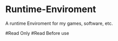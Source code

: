 # Runtime-Enviroment
A runtime Enviroment for my games, software, etc. 

#Read Only 
#Read Before use

